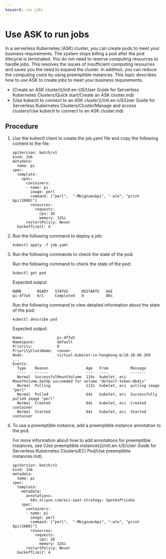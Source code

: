 ```yaml
---
keyword: run jobs
---
```


# Use ASK to run jobs

In a serverless Kubernetes \(ASK\) cluster, you can create pods to meet your business requirements. The system stops billing a pod after the pod lifecycle is terminated. You do not need to reserve computing resources to handle jobs. This resolves the issues of insufficient computing resources and saves you the need to expand the cluster. In addition, you can reduce the computing costs by using preemptible instances. This topic describes how to use ASK to create jobs to meet your business requirements.

-   [Create an ASK cluster](/intl.en-US/User Guide for Serverless Kubernetes Clusters/Quick start/Create an ASK cluster.md)
-   [Use kubectl to connect to an ASK cluster](/intl.en-US/User Guide for Serverless Kubernetes Clusters/Cluster/Manage and access clusters/Use kubectl to connect to an ASK cluster.md)

## Procedure

1.  Use the kubectl client to create the job.yaml file and copy the following content to the file:

    ```
    apiVersion: batch/v1
    kind: Job
    metadata:
      name: pi
    spec:
      template:
        spec:
          containers:
          - name: pi
            image: perl
            command: ["perl",  "-Mbignum=bpi", "-wle", "print bpi(2000)"]
            resources:
              requests:
                cpu: 16
                memory: 32Gi
          restartPolicy: Never
      backoffLimit: 4
    ```

2.  Run the following command to deploy a job:

    ```
    kubectl apply -f job.yaml
    ```

3.  Run the following commands to check the state of the pod.

    Run the following command to check the state of the pod:

    ```
    kubectl get pod
    ```

    Expected output:

    ```
    NAME       READY   STATUS      RESTARTS   AGE
    pi-4f7w5   0/1     Completed   0          80s
    ```

    Run the following command to view detailed information about the state of the pod:

    ```
    kubectl describe pod
    ```

    Expected output:

    ```
    Name:               pi-4f7w5
    Namespace:          default
    Priority:           0
    PriorityClassName:  <none>
    Node:               virtual-kubelet-cn-hongkong-b/10.10.66.169
    ...
    Events:
      Type    Reason                 Age   From          Message
      ----    ------                 ----  ----          -------
      Normal  SuccessfulMountVolume  114s  kubelet, eci  MountVolume.SetUp succeeded for volume "default-token-8k4jz"
      Normal  Pulling                113s  kubelet, eci  pulling image "perl"
      Normal  Pulled                 64s   kubelet, eci  Successfully pulled image "perl"
      Normal  Created                64s   kubelet, eci  Created container
      Normal  Started                64s   kubelet, eci  Started container
    ```

4.  To use a preemptible instance, add a preemptible instance annotation to the pod.

    For more information about how to add annotations for preemptible instances, see [Use preemptible instances](/intl.en-US/User Guide for Serverless Kubernetes Clusters/ECI Pod/Use preemptible instances.md).

    ```
    apiVersion: batch/v1
    kind: Job
    metadata:
      name: pi
    spec:
      template:
        metadata:
          annotations:
            k8s.aliyun.com/eci-spot-strategy: SpotAsPriceGo
        spec:
          containers:
          - name: pi
            image: perl
            command: ["perl",  "-Mbignum=bpi", "-wle", "print bpi(2000)"]
            resources:
              requests:
                cpu: 16
                memory: 32Gi
          restartPolicy: Never
      backoffLimit: 4
    ```


